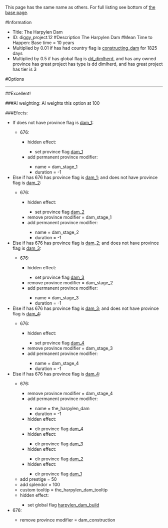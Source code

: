 This page has the same name as others. For full listing see bottom of [the base page](the_harpylen_dam.md).

#Information
 - Title: The Harpylen Dam
 - ID: diggy_project.12
#Description
The Harpylen Dam
#Mean Time to Happen:
Base time = 10 years
 - Multiplied by 0.01 if has had country flag is [constructing_dam](../flags/constructing_dam.md) for 1825 days
 - Multiplied by 0.5 if has global flag is [dd_dimlherd](../flags/dd_dimlherd.md), and  has any owned province has great project has type is dd dimlherd, and has great project has tier is 3

#Options

___
##Excellent!

###AI weighting:
AI weights this option at 100


###Efects:<ul><li>If does not have province flag is [dam_1](../flags/dam_1.md):</li><ul><li>676:</li><ul><li>hidden effect:</li><ul><li>set province flag [dam_1](../flags/dam_1.md)</li></ul><li>add permanent province modifier:</li><ul><li>name = dam_stage_1</li><li>duration = -1</li></ul></ul></ul><li>Else if has 676 has province flag is [dam_1](../flags/dam_1.md); and  does not have province flag is [dam_2](../flags/dam_2.md):</li><ul><li>676:</li><ul><li>hidden effect:</li><ul><li>set province flag [dam_2](../flags/dam_2.md)</li></ul><li>remove province modifier = dam_stage_1</li><li>add permanent province modifier:</li><ul><li>name = dam_stage_2</li><li>duration = -1</li></ul></ul></ul><li>Else if has 676 has province flag is [dam_2](../flags/dam_2.md); and  does not have province flag is [dam_3](../flags/dam_3.md):</li><ul><li>676:</li><ul><li>hidden effect:</li><ul><li>set province flag [dam_3](../flags/dam_3.md)</li></ul><li>remove province modifier = dam_stage_2</li><li>add permanent province modifier:</li><ul><li>name = dam_stage_3</li><li>duration = -1</li></ul></ul></ul><li>Else if has 676 has province flag is [dam_3](../flags/dam_3.md); and  does not have province flag is [dam_4](../flags/dam_4.md):</li><ul><li>676:</li><ul><li>hidden effect:</li><ul><li>set province flag [dam_4](../flags/dam_4.md)</li></ul><li>remove province modifier = dam_stage_3</li><li>add permanent province modifier:</li><ul><li>name = dam_stage_4</li><li>duration = -1</li></ul></ul></ul><li>Else if has 676 has province flag is [dam_4](../flags/dam_4.md):</li><ul><li>676:</li><ul><li>remove province modifier = dam_stage_4</li><li>add permanent province modifier:</li><ul><li>name = the_harpylen_dam</li><li>duration = -1</li></ul><li>hidden effect:</li><ul><li>clr province flag [dam_4](../flags/dam_4.md)</li></ul><li>hidden effect:</li><ul><li>clr province flag [dam_3](../flags/dam_3.md)</li></ul><li>hidden effect:</li><ul><li>clr province flag [dam_2](../flags/dam_2.md)</li></ul><li>hidden effect:</li><ul><li>clr province flag [dam_1](../flags/dam_1.md)</li></ul></ul><li>add prestige = 50</li><li>add splendor = 100</li><li>custom tooltip = the_harpylen_dam_tooltip</li><li>hidden effect:</li><ul><li>set global flag [harpylen_dam_build](../flags/harpylen_dam_build.md)</li></ul></ul><li>676:</li><ul><li>remove province modifier = dam_construction</li></ul></ul>
